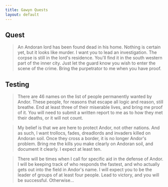 ```yaml
---
title: Gawyn Quests
layout: default
---
```


## Quest

> <smaller>An Andoran lord has been found dead in his home.
> Nothing is certain yet, but it looks like murder.
> I want you to lead an investigation.
> The corpse is still in the lord's residence.
> You'll find it in the south western part of the inner city.
> Just let the guard know you wish to enter the scene of the crime.
> Bring the purpetrator to me when you have proof.</smaller>

## Testing

> <smaller>There are 46 names on the list of people permanently wanted by Andor.
> These people, for reasons that escape all logic and reason, still breathe.
> End at least three of their miserable lives, and bring me proof of it.
> You will need to submit a written report to me as to how they met their deaths, or it will not count.</smaller>

> <smaller>My belief is that we are here to protect Andor, not other nations.
> And as such, I want trollocs, fades, dreadlords and invaders killed on Andoran soil.
> Once they cross a border, it is no longer Andor's problem.
> Bring me the kills you make clearly on Andoran soil, and document it clearly.
> I expect at least ten.</smaller>

> <smaller>There will be times when I call for specific aid in the defense of Andor.
> I will be keeping track of who responds the fastest, and who actually gets out into the field in Andor's name.
> I will expect you to be the leader of groups of at least four people.
> Lead to victory, and you will be successful. Otherwise...</smaller>


